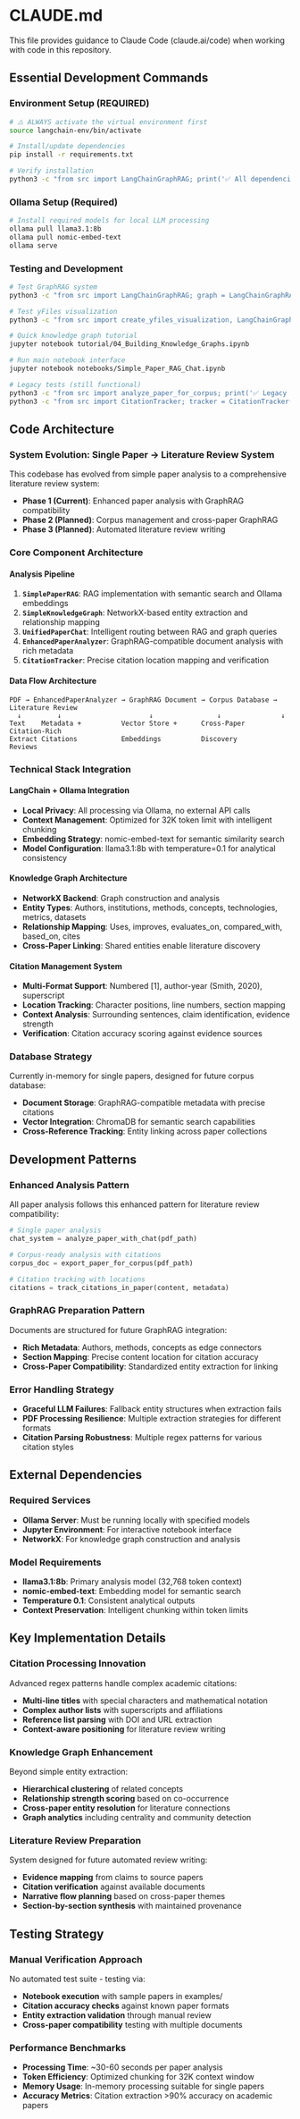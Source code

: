 # CLAUDE.md

This file provides guidance to Claude Code (claude.ai/code) when working with code in this repository.

## Essential Development Commands

### Environment Setup (REQUIRED)
```bash
# ⚠️ ALWAYS activate the virtual environment first
source langchain-env/bin/activate

# Install/update dependencies
pip install -r requirements.txt

# Verify installation
python3 -c "from src import LangChainGraphRAG; print('✅ All dependencies installed')"
```

### Ollama Setup (Required)
```bash
# Install required models for local LLM processing
ollama pull llama3.1:8b
ollama pull nomic-embed-text
ollama serve
```

### Testing and Development
```bash
# Test GraphRAG system
python3 -c "from src import LangChainGraphRAG; graph = LangChainGraphRAG(); print('✅ GraphRAG system ready')"

# Test yFiles visualization
python3 -c "from src import create_yfiles_visualization, LangChainGraphRAG; print('✅ Visualization system ready')"

# Quick knowledge graph tutorial
jupyter notebook tutorial/04_Building_Knowledge_Graphs.ipynb

# Run main notebook interface  
jupyter notebook notebooks/Simple_Paper_RAG_Chat.ipynb

# Legacy tests (still functional)
python3 -c "from src import analyze_paper_for_corpus; print('✅ Legacy analyzer ready')"
python3 -c "from src import CitationTracker; tracker = CitationTracker(); print('✅ Citation tracker ready')"
```

## Code Architecture

### System Evolution: Single Paper → Literature Review System
This codebase has evolved from simple paper analysis to a comprehensive literature review system:
- **Phase 1 (Current)**: Enhanced paper analysis with GraphRAG compatibility
- **Phase 2 (Planned)**: Corpus management and cross-paper GraphRAG
- **Phase 3 (Planned)**: Automated literature review writing

### Core Component Architecture

#### Analysis Pipeline
1. **`SimplePaperRAG`**: RAG implementation with semantic search and Ollama embeddings
2. **`SimpleKnowledgeGraph`**: NetworkX-based entity extraction and relationship mapping
3. **`UnifiedPaperChat`**: Intelligent routing between RAG and graph queries
4. **`EnhancedPaperAnalyzer`**: GraphRAG-compatible document analysis with rich metadata
5. **`CitationTracker`**: Precise citation location mapping and verification

#### Data Flow Architecture
```
PDF → EnhancedPaperAnalyzer → GraphRAG Document → Corpus Database → Literature Review
  ↓         ↓                      ↓                ↓               ↓
Text    Metadata +          Vector Store +      Cross-Paper    Citation-Rich
Extract Citations           Embeddings          Discovery       Reviews
```

### Technical Stack Integration

#### LangChain + Ollama Integration
- **Local Privacy**: All processing via Ollama, no external API calls
- **Context Management**: Optimized for 32K token limit with intelligent chunking
- **Embedding Strategy**: nomic-embed-text for semantic similarity search
- **Model Configuration**: llama3.1:8b with temperature=0.1 for analytical consistency

#### Knowledge Graph Architecture  
- **NetworkX Backend**: Graph construction and analysis
- **Entity Types**: Authors, institutions, methods, concepts, technologies, metrics, datasets
- **Relationship Mapping**: Uses, improves, evaluates_on, compared_with, based_on, cites
- **Cross-Paper Linking**: Shared entities enable literature discovery

#### Citation Management System
- **Multi-Format Support**: Numbered [1], author-year (Smith, 2020), superscript
- **Location Tracking**: Character positions, line numbers, section mapping
- **Context Analysis**: Surrounding sentences, claim identification, evidence strength
- **Verification**: Citation accuracy scoring against evidence sources

### Database Strategy
Currently in-memory for single papers, designed for future corpus database:
- **Document Storage**: GraphRAG-compatible metadata with precise citations
- **Vector Integration**: ChromaDB for semantic search capabilities  
- **Cross-Reference Tracking**: Entity linking across paper collections

## Development Patterns

### Enhanced Analysis Pattern
All paper analysis follows this enhanced pattern for literature review compatibility:
```python
# Single paper analysis
chat_system = analyze_paper_with_chat(pdf_path)

# Corpus-ready analysis with citations
corpus_doc = export_paper_for_corpus(pdf_path)

# Citation tracking with locations
citations = track_citations_in_paper(content, metadata)
```

### GraphRAG Preparation Pattern
Documents are structured for future GraphRAG integration:
- **Rich Metadata**: Authors, methods, concepts as edge connectors
- **Section Mapping**: Precise content location for citation accuracy
- **Cross-Paper Compatibility**: Standardized entity extraction for linking

### Error Handling Strategy
- **Graceful LLM Failures**: Fallback entity structures when extraction fails
- **PDF Processing Resilience**: Multiple extraction strategies for different formats
- **Citation Parsing Robustness**: Multiple regex patterns for various citation styles

## External Dependencies

### Required Services
- **Ollama Server**: Must be running locally with specified models
- **Jupyter Environment**: For interactive notebook interface
- **NetworkX**: For knowledge graph construction and analysis

### Model Requirements
- **llama3.1:8b**: Primary analysis model (32,768 token context)
- **nomic-embed-text**: Embedding model for semantic search
- **Temperature 0.1**: Consistent analytical outputs
- **Context Preservation**: Intelligent chunking within token limits

## Key Implementation Details

### Citation Processing Innovation
Advanced regex patterns handle complex academic citations:
- **Multi-line titles** with special characters and mathematical notation
- **Complex author lists** with superscripts and affiliations  
- **Reference list parsing** with DOI and URL extraction
- **Context-aware positioning** for literature review writing

### Knowledge Graph Enhancement
Beyond simple entity extraction:
- **Hierarchical clustering** of related concepts
- **Relationship strength scoring** based on co-occurrence
- **Cross-paper entity resolution** for literature connections
- **Graph analytics** including centrality and community detection

### Literature Review Preparation
System designed for future automated review writing:
- **Evidence mapping** from claims to source papers
- **Citation verification** against available documents
- **Narrative flow planning** based on cross-paper themes
- **Section-by-section synthesis** with maintained provenance

## Testing Strategy

### Manual Verification Approach
No automated test suite - testing via:
- **Notebook execution** with sample papers in examples/
- **Citation accuracy checks** against known paper formats
- **Entity extraction validation** through manual review
- **Cross-paper compatibility** testing with multiple documents

### Performance Benchmarks
- **Processing Time**: ~30-60 seconds per paper analysis
- **Token Efficiency**: Optimized chunking for 32K context window
- **Memory Usage**: In-memory processing suitable for single papers
- **Accuracy Metrics**: Citation extraction >90% accuracy on academic papers